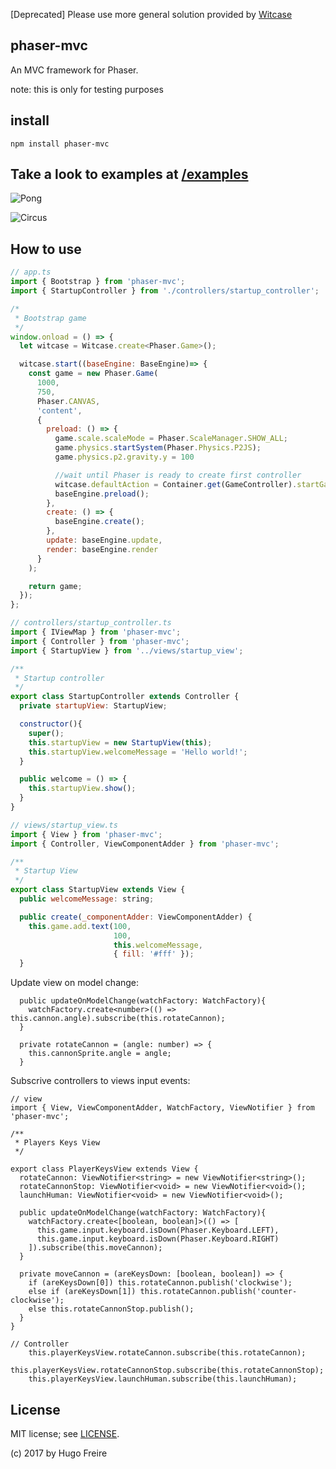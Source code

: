 [Deprecated] Please use more general solution provided by [Witcase](https://github.com/TLmaK0/witcase/)

## phaser-mvc

An MVC framework for Phaser.

note: this is only for testing purposes

## install

```npm install phaser-mvc```

## Take a look to examples at [/examples](./examples)

![Pong](examples/pong/pong.png)

![Circus](examples/circus/circus.png)

## How to use

```javascript
// app.ts
import { Bootstrap } from 'phaser-mvc';
import { StartupController } from './controllers/startup_controller';

/*
 * Bootstrap game
 */
window.onload = () => {
  let witcase = Witcase.create<Phaser.Game>();

  witcase.start((baseEngine: BaseEngine)=> {
    const game = new Phaser.Game(
      1000,
      750,
      Phaser.CANVAS,
      'content',
      {
        preload: () => {
          game.scale.scaleMode = Phaser.ScaleManager.SHOW_ALL;
          game.physics.startSystem(Phaser.Physics.P2JS);
          game.physics.p2.gravity.y = 100

          //wait until Phaser is ready to create first controller
          witcase.defaultAction = Container.get(GameController).startGame;
          baseEngine.preload();
        },
        create: () => {
          baseEngine.create();
        },
        update: baseEngine.update,
        render: baseEngine.render
      }
    );

    return game;
  });
};
```

```javascript
// controllers/startup_controller.ts
import { IViewMap } from 'phaser-mvc';
import { Controller } from 'phaser-mvc';
import { StartupView } from '../views/startup_view';

/**
 * Startup controller
 */
export class StartupController extends Controller {
  private startupView: StartupView;

  constructor(){
    super();
    this.startupView = new StartupView(this);
    this.startupView.welcomeMessage = 'Hello world!';
  }

  public welcome = () => {
    this.startupView.show();
  }
}
```

```javascript
// views/startup_view.ts
import { View } from 'phaser-mvc';
import { Controller, ViewComponentAdder } from 'phaser-mvc';

/**
 * Startup View
 */
export class StartupView extends View {
  public welcomeMessage: string;

  public create(_componentAdder: ViewComponentAdder) {
    this.game.add.text(100,
                       100,
                       this.welcomeMessage,
                       { fill: '#fff' });
  }
```

Update view on model change:
```
  public updateOnModelChange(watchFactory: WatchFactory){
    watchFactory.create<number>(() => this.cannon.angle).subscribe(this.rotateCannon);
  }

  private rotateCannon = (angle: number) => {
    this.cannonSprite.angle = angle;
  }
```

Subscrive controllers to views input events:
```
// view
import { View, ViewComponentAdder, WatchFactory, ViewNotifier } from 'phaser-mvc';

/**
 * Players Keys View
 */

export class PlayerKeysView extends View {
  rotateCannon: ViewNotifier<string> = new ViewNotifier<string>();
  rotateCannonStop: ViewNotifier<void> = new ViewNotifier<void>();
  launchHuman: ViewNotifier<void> = new ViewNotifier<void>();

  public updateOnModelChange(watchFactory: WatchFactory){
    watchFactory.create<[boolean, boolean]>(() => [
      this.game.input.keyboard.isDown(Phaser.Keyboard.LEFT),
      this.game.input.keyboard.isDown(Phaser.Keyboard.RIGHT)
    ]).subscribe(this.moveCannon);
  }

  private moveCannon = (areKeysDown: [boolean, boolean]) => {
    if (areKeysDown[0]) this.rotateCannon.publish('clockwise');
    else if (areKeysDown[1]) this.rotateCannon.publish('counter-clockwise');
    else this.rotateCannonStop.publish();
  }
}
```

```
// Controller
    this.playerKeysView.rotateCannon.subscribe(this.rotateCannon);
    this.playerKeysView.rotateCannonStop.subscribe(this.rotateCannonStop);
    this.playerKeysView.launchHuman.subscribe(this.launchHuman);
```

## License

MIT license; see [LICENSE](./LICENSE).

(c) 2017 by Hugo Freire
